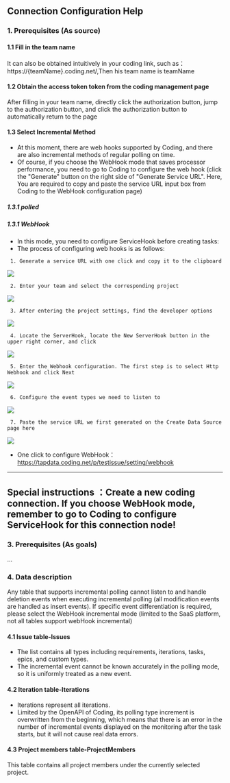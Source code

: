 ## **Connection Configuration Help**
### **1. Prerequisites (As source)**
#### **1.1 Fill in the team name**
It can also be obtained intuitively in your coding link, such as：https://{teamName}.coding.net/,Then his team name is teamName
#### **1.2 Obtain the access token token from the coding management page**
After filling in your team name, directly click the authorization button, jump to the authorization button, and click the authorization button to automatically return to the page
#### **1.3 Select Incremental Method**
- At this moment, there are web hooks supported by Coding, and there are also incremental methods of regular polling on time.
- Of course, if you choose the WebHook mode that saves processor performance, you need to go to Coding to configure the web hook (click the "Generate" button on the right side of "Generate Service URL". Here, You are required to copy and paste the service URL input box from Coding to the WebHook configuration page)
##### **1.3.1 polled**
##### **1.3.1 WebHook**
- In this mode, you need to configure ServiceHook before creating tasks:
- The process of configuring web hooks is as follows:

```
 1. Generate a service URL with one click and copy it to the clipboard
```
![](https://tapdata-bucket-01.oss-cn-beijing.aliyuncs.com/doc/coding/generate.PNG)

```
 2. Enter your team and select the corresponding project
```
![](https://tapdata-bucket-01.oss-cn-beijing.aliyuncs.com/doc/coding/init.PNG)

```
 3. After entering the project settings, find the developer options
```
![](https://tapdata-bucket-01.oss-cn-beijing.aliyuncs.com/doc/coding/developer.PNG)

```
 4. Locate the ServerHook, locate the New ServerHook button in the upper right corner, and click
```
![](https://tapdata-bucket-01.oss-cn-beijing.aliyuncs.com/doc/coding/init-webhook.PNG)

```
 5. Enter the Webhook configuration. The first step is to select Http Webhook and click Next
```
![](https://tapdata-bucket-01.oss-cn-beijing.aliyuncs.com/doc/coding/webhook.PNG)

```
 6. Configure the event types we need to listen to
```
![](https://tapdata-bucket-01.oss-cn-beijing.aliyuncs.com/doc/coding/monitor.PNG)

```
 7. Paste the service URL we first generated on the Create Data Source page here
```
![](https://tapdata-bucket-01.oss-cn-beijing.aliyuncs.com/doc/coding/url.PNG)


- One click to configure WebHook：https://tapdata.coding.net/p/testissue/setting/webhook

---
 Special instructions ：**Create a new coding connection. If you choose WebHook mode, remember to go to Coding to configure ServiceHook for this connection node!**
---

### **3. Prerequisites (As goals)**
...

### **4. Data description**
Any table that supports incremental polling cannot listen to and handle deletion events when executing incremental polling (all modification events are handled as insert events). If specific event differentiation is required, please select the WebHook incremental mode (limited to the SaaS platform, not all tables support webHook incremental)
#### **4.1 Issue table-Issues**
- The list contains all types including requirements, iterations, tasks, epics, and custom types.
- The incremental event cannot be known accurately in the polling mode, so it is uniformly treated as a new event.

#### **4.2 Iteration table-Iterations**
- Iterations represent all iterations. 
- Limited by the OpenAPI of Coding, its polling type increment is overwritten from the beginning, which means that there is an error in the number of incremental events displayed on the monitoring after the task starts, but it will not cause real data errors.

#### **4.3 Project members table-ProjectMembers**
This table contains all project members under the currently selected project.